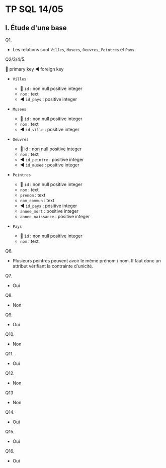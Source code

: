 # TP SQL 14/05

## I. Étude d'une base

Q1.

- Les relations sont `Villes`, `Musees`, `Oeuvres`, `Peintres` et `Pays`.

Q2/3/4/5.

🔑 primary key
◀️ foreign key

- `Villes`
  - 🔑 `id` : non null positive integer
  - `nom` : text
  - ◀️ `id_pays` : positive integer

- `Musees`
  - 🔑 `id` : non null positive integer
  - `nom` : text
  - ◀️ `id_ville` : positive integer

- `Oeuvres`
  - 🔑 id : non null positive integer
  - `nom` : text
  - ◀️ `id_peintre` : positive integer
  - ◀️ `id_musee` : positive integer

- `Peintres`
  - 🔑 `id` : non null positive integer
  - `nom` : text
  - `prenom` : text
  - `nom_commun` : text
  - ◀️ `id_pays` : positive integer
  - `annee_mort` : positive integer
  - `annee_naissance` : positive integer

- `Pays`
  - 🔑 `id` : non null positive integer
  - `nom` : text

Q6.

- Plusieurs peintres peuvent avoir le même prénom / nom. Il faut donc un attribut vérifiant la contrainte d'unicité.

Q7.

- Oui

Q8.

- Non

Q9.

- Oui

Q10.

- Non

Q11.

- Oui

Q12.

- Non

Q13

- Non

Q14.

- Oui

Q15.

- Oui

Q16.

- Oui

